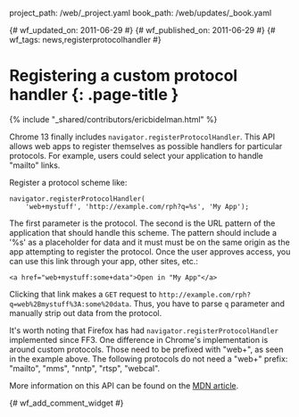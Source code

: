 project_path: /web/_project.yaml
book_path: /web/updates/_book.yaml

{# wf_updated_on: 2011-06-29 #}
{# wf_published_on: 2011-06-29 #}
{# wf_tags: news,registerprotocolhandler #}

# Registering a custom protocol handler {: .page-title }

{% include "_shared/contributors/ericbidelman.html" %}


Chrome 13 finally includes `navigator.registerProtocolHandler`. This API allows web apps to register themselves as possible handlers for particular protocols. For example, users could select your application to handle "mailto" links.

Register a protocol scheme like:


    navigator.registerProtocolHandler(
        'web+mystuff', 'http://example.com/rph?q=%s', 'My App');
    

The first parameter is the protocol. The second is the URL pattern of the application that should handle this scheme. The pattern should include a '%s' as a placeholder for data and it must must be on the same origin as the app attempting to register the protocol. Once the user approves access, you can use this link through your app, other sites, etc.:


    <a href="web+mystuff:some+data">Open in "My App"</a>
    

Clicking that link makes a `GET` request to `http://example.com/rph?q=web%2Bmystuff%3A:some%20data`. Thus, you have to parse `q` parameter and manually strip out data from the protocol.

It's worth noting that Firefox has had `navigator.registerProtocolHandler` implemented since FF3. One difference in Chrome's implementation is around custom protocols. Those need to be prefixed with "web+", as seen in the example above.  The following protocols do not need a "web+" prefix: "mailto", "mms", "nntp", "rtsp", "webcal".

More information on this API can be found on the [MDN article](https://developer.mozilla.org/En/DOM/Window.navigator.registerProtocolHandler).


{# wf_add_comment_widget #}
